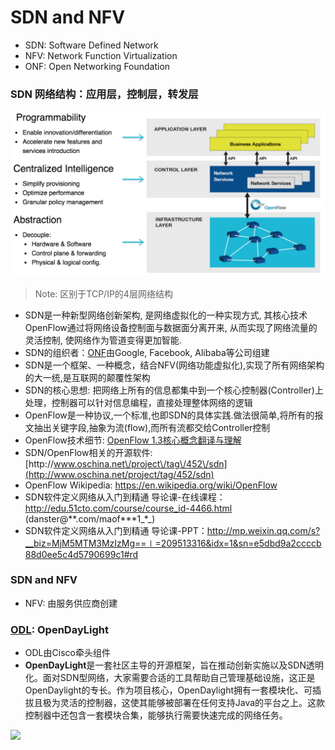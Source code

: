 # SDN and NFV


* SDN: Software Defined Network
* NFV: Network Function Virtualization 
* ONF: Open Networking Foundation

### SDN 网络结构：应用层，控制层，转发层

![](/images/SDN.png)

> Note: 区别于TCP\/IP的4层网络结构

* SDN是一种新型网络创新架构, 是网络虚拟化的一种实现方式, 其核心技术OpenFlow通过将网络设备控制面与数据面分离开来, 从而实现了网络流量的灵活控制, 使网络作为管道变得更加智能.
* SDN的组织者：[ONF](https://www.opennetworking.org/index.php)由Google, Facebook, Alibaba等公司组建
* SDN是一个框架、一种概念，结合NFV\(网络功能虚拟化\),实现了所有网络架构的大一统,是互联网的颠覆性架构
* SDN的核心思想: 把网络上所有的信息都集中到一个核心控制器\(Controller\)上处理，控制器可以针对信息编程，直接处理整体网络的逻辑
* OpenFlow是一种协议,一个标准,也即SDN的具体实践.做法很简单,将所有的报文抽出关键字段,抽象为流\(flow\),而所有流都交给Controller控制
* OpenFlow技术细节: [OpenFlow 1.3核心概念翻译与理解](http://www.anwcl.com/wordpress/openflow1-3%E6%A0%B8%E5%BF%83%E6%A6%82%E5%BF%B5%E7%BF%BB%E8%AF%91%E4%B8%8E%E7%90%86%E8%A7%A3/)
* SDN\/OpenFlow相关的开源软件:[http:\/\/www.oschina.net\/project\/tag\/452\/sdn](http://www.oschina.net/project/tag/452/sdn) 
* OpenFlow Wikipedia: [https:\/\/en.wikipedia.org\/wiki\/OpenFlow](https://en.wikipedia.org/wiki/OpenFlow)
* SDN软件定义网络从入门到精通 导论课-在线课程：[http:\/\/edu.51cto.com\/course\/course\_id-4466.html](http://edu.51cto.com/course/course_id-4466.html) \(danster@**.com\/maof\***1_\*_\)
* SDN软件定义网络从入门到精通 导论课-PPT：[http:\/\/mp.weixin.qq.com\/s?\_\_biz=MjM5MTM3MzIzMg==∣=209513316&idx=1&sn=e5dbd9a2ccccb88d0ee5c4d5790699c1\#rd](http://mp.weixin.qq.com/s?__biz=MjM5MTM3MzIzMg==&mid=209513316&idx=1&sn=e5dbd9a2ccccb88d0ee5c4d5790699c1#rd)

### SDN and NFV

* NFV: 由服务供应商创建

### [ODL](https://www.opennetworking.org/index.php): OpenDayLight

* ODL由Cisco牵头组件
* **OpenDayLight**是一套社区主导的开源框架，旨在推动创新实施以及SDN透明化。面对SDN型网络，大家需要合适的工具帮助自己管理基础设施，这正是OpenDaylight的专长。作为项目核心，OpenDaylight拥有一套模块化、可插拔且极为灵活的控制器，这使其能够被部署在任何支持Java的平台之上。这款控制器中还包含一套模块合集，能够执行需要快速完成的网络任务。

![](http://static.oschina.net/uploads/img/201307/04112348_kBom.jpg)

